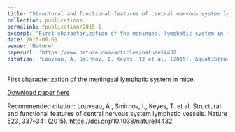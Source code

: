 ```yaml
---
title: "Structural and functional features of central nervous system lymphatic vessels"
collection: publications
permalink: /publication/2015-1
excerpt: 'First characterization of the meningeal lymphatic system in mice.'
date: 2015-06-01
venue: 'Nature'
paperurl: 'https://www.nature.com/articles/nature14432'
citation: 'Louveau, A, Smirnov, I, Keyes, TJ et al. (2015). &quot;Structural and functional features of central nervous system lymphatic vessels.&quot; <i>Nature</i>. 523, 337-341.'
---
```

First characterization of the meningeal lymphatic system in mice.

[Download paper here](https://www.nature.com/articles/nature14432)

Recommended citation: Louveau, A., Smirnov, I., Keyes, T. et al. Structural and functional features of central nervous system lymphatic vessels. Nature 523, 337–341 (2015). https://doi.org/10.1038/nature14432
